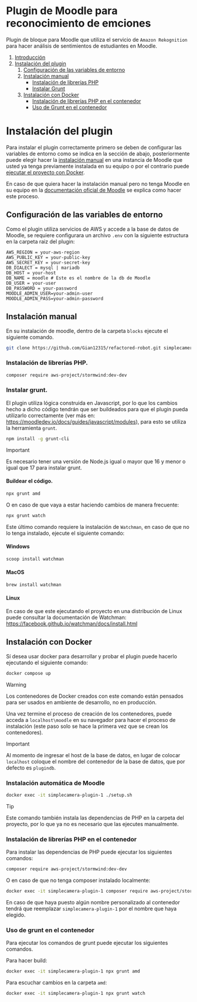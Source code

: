 # Plugin de Moodle para reconocimiento de emciones

Plugin de bloque para Moodle que utiliza el servicio de `Amazon Rekognition` para hacer análisis de sentimientos de estudiantes en Moodle.

1. [Introducción](#introducción)
2. [Instalación del plugin](#instalación-del-plugin)
      1. [Configuración de las variables de entorno](#configuración-de-las-variables-de-entorno)
      2. [Instalación manual](#instalación-manual)
            - [Instalación de librerías PHP](#instalación-de-librerías-php)
            - [Instalar Grunt](#instalar-grunt)
      3. [Instalación con Docker](#instalación-con-docker)
            - [Instalación de librerías PHP en el contenedor](#instalación-de-librerías-php-en-el-contenedor)
            - [Uso de Grunt en el contenedor](#uso-de-grunt-en-el-contenedor)

# Instalación del plugin

Para instalar el plugin correctamente primero se deben de configurar las variables de entorno como se indica en la sección de abajo, posteriormente puede elegir hacer la [instalación manual](#instalación-del-plugin) en una instancia de Moodle que usted ya tenga previamente instalada en su equipo o por el contrario puede [ejecutar el proyecto con Docker](#ejecutar-proyecto-con-dockerj).

En caso de que quiera hacer la instalación manual pero no tenga Moodle en su equipo en la [documentación oficial de Moodle](https://docs.moodle.org/403/en/Installing_Moodle) se explica como hacer este proceso.

## Configuración de las variables de entorno

Como el plugin utiliza servicios de AWS y accede a la base de datos de Moodle, se requiere configurara un archivo `.env` con la siguiente estructura en la carpeta raiz del plugin:

```.env
AWS_REGION = your-aws-region
AWS_PUBLIC_KEY = your-public-key
AWS_SECRET_KEY = your-secret-key
DB_DIALECT = mysql | mariadb
DB_HOST = your-host
DB_NAME = moodle # Este es el nombre de la db de Moodle
DB_USER = your-user
DB_PASSWORD = your-password
MOODLE_ADMIN_USER=your-admin-user
MOODLE_ADMIN_PASS=your-admin-password
```
## Instalación manual

En su instalación de moodle, dentro de la carpeta `blocks` ejecute el siguiente comando.

```bash
git clone https://github.com/Gian12315/refactored-robot.git simplecamera
```

### Instalación de librerías PHP.

```bash
composer require aws-project/stormwind:dev-dev
```

### Instalar grunt.

El plugin utiliza lógica construida en Javascript, por lo que los cambios hecho a dicho código tendrán que ser buildeados para que el plugin pueda utilizarlo correctamente (ver más en: https://moodledev.io/docs/guides/javascript/modules), para esto se utiliza la herramienta `grunt`.

```bash
npm install -g grunt-cli
```

> [!IMPORTANT] 
> Es necesario tener una versión de Node.js igual o mayor que 16 y menor o igual que 17 para instalar grunt.

#### Buildear el código.
```bash
npx grunt amd
```

O en caso de que vaya a estar haciendo cambios de manera frecuente:

```bash
npx grunt watch
```

Este último comando requiere la instalación de `Watchman`, en caso de que no lo tenga instalado, ejecute el siguiente comando:

#### Windows
```bash
scoop install watchman
```

#### MacOS
```bash
brew install watchman
```

#### Linux
En caso de que este ejecutando el proyecto en una distribución de Linux puede consultar la documentación de Watchman: https://facebook.github.io/watchman/docs/install.html

## Instalación con Docker

Sí desea usar docker para desarrollar y probar el plugin puede hacerlo ejecutando el siguiente comando:

```bash
docker compose up
```

> [!WARNING]
> Los contenedores de Docker creados con este comando están pensados para ser usados en ambiente de desarrollo, no en producción.

Una vez termine el proceso de creación de los contenedores, puede acceda a `localhost\moodle` en su navegador para hacer el proceso de instalación (este paso solo se hace la primera vez que se crean los contenedores).

> [!IMPORTANT]
> Al momento de ingresar el host de la base de datos, en lugar de colocar `localhost` coloque el nombre del contenedor de la base de datos, que por defecto es `plugindb`.

### Instalación automática de Moodle

```bash
docker exec -it simplecamera-plugin-1 ./setup.sh
```

> [!TIP]
> Este comando también instala las dependencias de PHP en la carpeta del proyecto, por lo que ya no es necesario que las ejecutes manualmente.

### Instalación de librerías PHP en el contenedor

Para instalar las dependencias de PHP puede ejecutar los siguientes comandos:

```bash
composer require aws-project/stormwind:dev-dev
```

O en caso de que no tenga composer instalado localmente:

```bash
docker exec -it simplecamera-plugin-1 composer require aws-project/stormwind:dev-dev
```
En caso de que haya puesto algún nombre personalizado al contenedor tendrá que reemplazar `simplecamera-plugin-1` por el nombre que haya elegido.

### Uso de grunt en el contenedor

Para ejecutar los comandos de grunt puede ejecutar los siguientes comandos.

Para hacer build:

```bash
docker exec -it simplecamera-plugin-1 npx grunt amd
```

Para escuchar cambios en la carpeta `amd`:

```bash
docker exec -it simplecamera-plugin-1 npx grunt watch
```
